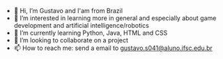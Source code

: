 - 👋 Hi, I’m Gustavo and I'am from Brazil
- 👀 I’m interested in learning more in general and especially about game development and artificial intelligence/robotics
- 🌱 I’m currently learning Python, Java, HTML and CSS
- 💞️ I’m looking to collaborate on a project
- 📫 How to reach me: send a email to gustavo.s041@aluno.ifsc.edu.br

<!---
GustavoBrDev/GustavoBrDev is a ✨ special ✨ repository because its `README.md` (this file) appears on your GitHub profile.
You can click the Preview link to take a look at your changes.

(https://img.shields.io/badge/c-%2300599C.svg?logo=c&logoColor=white)
(https://img.shields.io/badge/css3-%231572B6.svg?logo=css3&logoColor=white)
(https://img.shields.io/badge/html5-%23E34F26.svg?logo=html5&logoColor=white)
(https://img.shields.io/badge/java-%23ED8B00.svg?logo=java&logoColor=white)
(https://img.shields.io/badge/python-3670A0?logo=python&logoColor=ffdd54)

--->
